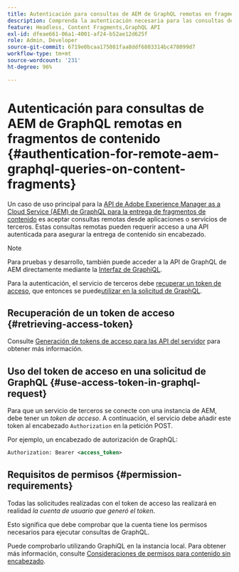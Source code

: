 ```yaml
---
title: Autenticación para consultas de AEM de GraphQL remotas en fragmentos de contenido
description: Comprenda la autenticación necesaria para las consultas de Adobe Experience Manager GraphQL remotas a fin de proteger la entrega de contenido sin encabezado.
feature: Headless, Content Fragments,GraphQL API
exl-id: dfeae661-06a1-4001-af24-b52ae12d625f
role: Admin, Developer
source-git-commit: 6719e0bcaa175081faa8ddf6803314bc478099d7
workflow-type: tm+mt
source-wordcount: '231'
ht-degree: 96%

---
```


# Autenticación para consultas de AEM de GraphQL remotas en fragmentos de contenido {#authentication-for-remote-aem-graphql-queries-on-content-fragments}

Un caso de uso principal para la [API de Adobe Experience Manager as a Cloud Service (AEM) de GraphQL para la entrega de fragmentos de contenido](/help/headless/graphql-api/content-fragments.md) es aceptar consultas remotas desde aplicaciones o servicios de terceros. Estas consultas remotas pueden requerir acceso a una API autenticada para asegurar la entrega de contenido sin encabezado.

>[!NOTE]
>
>Para pruebas y desarrollo, también puede acceder a la API de GraphQL de AEM directamente mediante la [Interfaz de GraphiQL](/help/headless/graphql-api/graphiql-ide.md).

Para la autenticación, el servicio de terceros debe [recuperar un token de acceso](#retrieving-access-token), que entonces se puede[utilizar en la solicitud de GraphQL](#use-access-token-in-graphql-request).

## Recuperación de un token de acceso {#retrieving-access-token}

Consulte [Generación de tokens de acceso para las API del servidor](/help/implementing/developing/introduction/generating-access-tokens-for-server-side-apis.md) para obtener más información.

## Uso del token de acceso en una solicitud de GraphQL {#use-access-token-in-graphql-request}

Para que un servicio de terceros se conecte con una instancia de AEM, debe tener un *token de acceso*. A continuación, el servicio debe añadir este token al encabezado `Authorization` en la petición POST.

Por ejemplo, un encabezado de autorización de GraphQL:

```xml
Authorization: Bearer <access_token>
```

## Requisitos de permisos {#permission-requirements}

Todas las solicitudes realizadas con el token de acceso las realizará en realidad *la cuenta de usuario que generó el token*.

Esto significa que debe comprobar que la cuenta tiene los permisos necesarios para ejecutar consultas de GraphQL.

Puede comprobarlo utilizando GraphiQL en la instancia local. Para obtener más información, consulte [Consideraciones de permisos para contenido sin encabezado](/help/headless/security/permissions.md).
